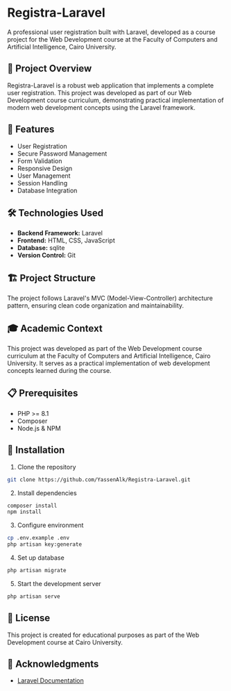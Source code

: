 # Registra-Laravel

A professional user registration built with Laravel, developed as a course project for the Web Development course at the Faculty of Computers and Artificial Intelligence, Cairo University.

## 📝 Project Overview

Registra-Laravel is a robust web application that implements a complete user registration. This project was developed as part of our Web Development course curriculum, demonstrating practical implementation of modern web development concepts using the Laravel framework.

## 🚀 Features

- User Registration
- Secure Password Management
- Form Validation
- Responsive Design
- User Management
- Session Handling
- Database Integration

## 🛠️ Technologies Used

- **Backend Framework:** Laravel
- **Frontend:** HTML, CSS, JavaScript
- **Database:** sqlite
- **Version Control:** Git

## 🏗️ Project Structure

The project follows Laravel's MVC (Model-View-Controller) architecture pattern, ensuring clean code organization and maintainability.

## 🎓 Academic Context

This project was developed as part of the Web Development course curriculum at the Faculty of Computers and Artificial Intelligence, Cairo University. It serves as a practical implementation of web development concepts learned during the course.

## 📋 Prerequisites

- PHP >= 8.1
- Composer
- Node.js & NPM

## 🚀 Installation

1. Clone the repository
```bash
git clone https://github.com/YassenAlk/Registra-Laravel.git
```

2. Install dependencies
```bash
composer install
npm install
```

3. Configure environment
```bash
cp .env.example .env
php artisan key:generate
```

4. Set up database
```bash
php artisan migrate
```

5. Start the development server
```bash
php artisan serve
```

## 📝 License

This project is created for educational purposes as part of the Web Development course at Cairo University.

## 🙏 Acknowledgments

- [Laravel Documentation](https://laravel.com/docs/12.x)

